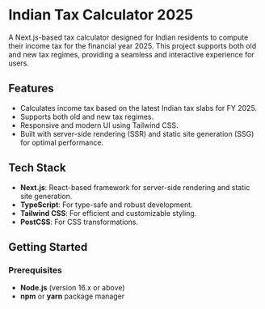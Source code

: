 # Indian Tax Calculator 2025

A Next.js-based tax calculator designed for Indian residents to compute their income tax for the financial year 2025. This project supports both old and new tax regimes, providing a seamless and interactive experience for users.

## Features

- Calculates income tax based on the latest Indian tax slabs for FY 2025.
- Supports both old and new tax regimes.
- Responsive and modern UI using Tailwind CSS.
- Built with server-side rendering (SSR) and static site generation (SSG) for optimal performance.

## Tech Stack

- **Next.js**: React-based framework for server-side rendering and static site generation.
- **TypeScript**: For type-safe and robust development.
- **Tailwind CSS**: For efficient and customizable styling.
- **PostCSS**: For CSS transformations.

## Getting Started

### Prerequisites

- **Node.js** (version 16.x or above)
- **npm** or **yarn** package manager

   
   
